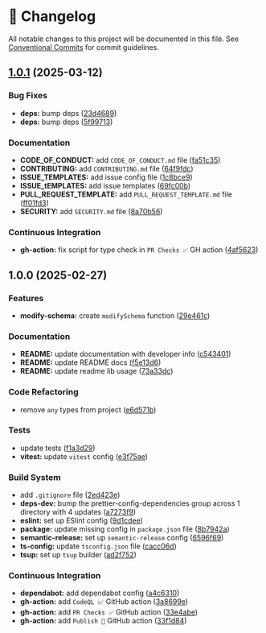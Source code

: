 <!-- markdownlint-disable --><!-- textlint-disable -->
# 📓 Changelog
All notable changes to this project will be documented in this file. See
[Conventional Commits](https://conventionalcommits.org) for commit guidelines.

## [1.0.1](https://github.com/JanSzewczyk/zod-mod/compare/v1.0.0...v1.0.1) (2025-03-12)

### Bug Fixes

* **deps:** bump deps ([23d4689](https://github.com/JanSzewczyk/zod-mod/commit/23d4689769694acdeef86047275401205e24b43d))
* **deps:** bump deps ([5f99713](https://github.com/JanSzewczyk/zod-mod/commit/5f99713441751f28b13b94b021ef06d3030693d6))

### Documentation

* **CODE_OF_CONDUCT:** add `CODE_OF_CONDUCT.md` file ([fa51c35](https://github.com/JanSzewczyk/zod-mod/commit/fa51c353e9be012e0f44c685797dc8f82a72d0aa))
* **CONTRIBUTING:** add `CONTRIBUTING.md` file ([64f9fdc](https://github.com/JanSzewczyk/zod-mod/commit/64f9fdccd3edcd3b7f5c1994d498f52ce33d1390))
* **ISSUE_TEMPLATES:** add issue config file ([1c8bce9](https://github.com/JanSzewczyk/zod-mod/commit/1c8bce9515d39b2c9dea4e501528bee6ef4994ee))
* **ISSUE_tEMPLATES:** add issue templates ([69fc00b](https://github.com/JanSzewczyk/zod-mod/commit/69fc00b6e373005b84a21266b020d5cc315dcc17))
* **PULL_REQUEST_TEMPLATE:** add `PULL_REQUEST_TEMPLATE.md` file ([ff01fd3](https://github.com/JanSzewczyk/zod-mod/commit/ff01fd3e493fcc6c50c96c5a158e95c2244e5a4b))
* **SECURITY:** add `SECURITY.md` file ([8a70b56](https://github.com/JanSzewczyk/zod-mod/commit/8a70b569ef8c562c2548685633867cbd30042045))

### Continuous Integration

* **gh-action:** fix script for type check in `PR Checks ✅` GH action ([4af5623](https://github.com/JanSzewczyk/zod-mod/commit/4af5623b60160c7280164512b7e6e78a18af4acf))

## 1.0.0 (2025-02-27)

### Features

* **modify-schema:** create `modifySchema` function ([29e461c](https://github.com/JanSzewczyk/zod-mod/commit/29e461cedb5391fc8c6fd494c9e6bc788d3d5ce8))

### Documentation

* **README:** update documentation with developer info ([c543401](https://github.com/JanSzewczyk/zod-mod/commit/c543401fcd85ae1972470febf89d418cdc2e295c))
* **README:** update README docs ([f5e13d6](https://github.com/JanSzewczyk/zod-mod/commit/f5e13d6f3a7be80d2261ea16022924abe1cc982a))
* **README:** update readme lib usage ([73a33dc](https://github.com/JanSzewczyk/zod-mod/commit/73a33dcbe16badc0740c07b7994d706fae8894e3))

### Code Refactoring

* remove `any` types from project ([e6d571b](https://github.com/JanSzewczyk/zod-mod/commit/e6d571b3c3cc497fcf57125d34a620d39cc3b9cc))

### Tests

* update tests ([f1a3d29](https://github.com/JanSzewczyk/zod-mod/commit/f1a3d295a1767906efb95a33759297939a5536f3))
* **vitest:** update `vitest` config ([e3f75ae](https://github.com/JanSzewczyk/zod-mod/commit/e3f75ae8ffae52dfa73c400a6f3f365df0a087d6))

### Build System

* add `.gitignore` file ([2ed423e](https://github.com/JanSzewczyk/zod-mod/commit/2ed423ebc0da193808b7401b9f60cb7f5ca32d2e))
* **deps-dev:** bump the prettier-config-dependencies group across 1 directory with 4 updates ([a7273f9](https://github.com/JanSzewczyk/zod-mod/commit/a7273f9f7b7e6974ea2baff2b127f69ee50b0772))
* **eslint:** set up ESlint config ([9d1cdee](https://github.com/JanSzewczyk/zod-mod/commit/9d1cdeeb00c4eeed53536011c1105630efc499b2))
* **package:** update missing config in `package.json` file ([8b7942a](https://github.com/JanSzewczyk/zod-mod/commit/8b7942a67cd2bde6d5bc8c27f48ce710ea5640b6))
* **semantic-release:** set up `semantic-release` config ([6596f69](https://github.com/JanSzewczyk/zod-mod/commit/6596f69b219a4a709cef12f5bdd45c90bd9f84d5))
* **ts-config:** update `tsconfig.json` file ([cacc06d](https://github.com/JanSzewczyk/zod-mod/commit/cacc06dcce881a9a6a935fae9e4b1cb95d584f25))
* **tsup:** set up `tsup` builder ([ad2f752](https://github.com/JanSzewczyk/zod-mod/commit/ad2f7529f6e3d021711f5ef14a935981a1628d68))

### Continuous Integration

* **dependabot:** add dependabot config ([a4c6310](https://github.com/JanSzewczyk/zod-mod/commit/a4c63103a72d158056173517d96aedcaea8b879d))
* **gh-action:** add `CodeQL 📈` GitHub action ([3a8699e](https://github.com/JanSzewczyk/zod-mod/commit/3a8699e70f24b8aeffac49524cc4c5ffcce66cb1))
* **gh-action:** add `PR Checks ✅` GitHub action ([33e4abe](https://github.com/JanSzewczyk/zod-mod/commit/33e4abe8e091fac9936680094fee3fd1e5c241a6))
* **gh-action:** add `Publish 🚀` GitHub action ([33f1d84](https://github.com/JanSzewczyk/zod-mod/commit/33f1d8492dff2815bcfad9deedaf5fa244fd1760))
